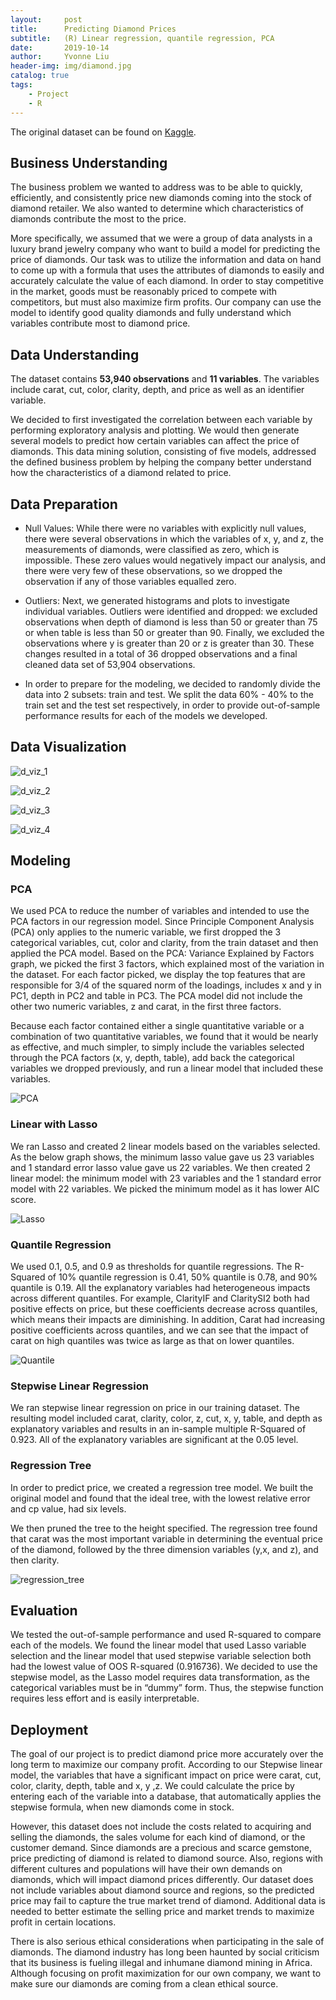 ```yaml
---
layout:     post   				   
title:      Predicting Diamond Prices 				
subtitle:   (R) Linear regression, quantile regression, PCA
date:       2019-10-14 				
author:     Yvonne Liu						
header-img: img/diamond.jpg 	
catalog: true 						
tags:								
    - Project
    - R
---
```


The original dataset can be found on [Kaggle](https://www.kaggle.com/shivam2503/diamonds).

## Business Understanding
The business problem we wanted to address was to be able to quickly, efficiently, and consistently price new diamonds coming into the stock of diamond retailer. We also wanted to determine which characteristics of diamonds contribute the most to the price. 

More specifically, we assumed that we were a group of data analysts in a luxury brand jewelry company who want to build a model for predicting the price of diamonds. Our task was to utilize the information and data on hand to come up with a formula that uses the attributes of diamonds to easily and accurately calculate the value of each diamond. In order to stay competitive in the market, goods must be reasonably priced to compete with competitors, but must also maximize firm profits. Our company can use the model to identify good quality diamonds and fully understand which variables contribute most to diamond price. 

## Data Understanding

The dataset contains **53,940 observations** and **11 variables**. The variables include carat, cut, color, clarity, depth, and price as well as an identifier variable.

We decided to first investigated the correlation between each variable by performing exploratory analysis and plotting. We would then generate several models to predict how certain variables can affect the price of diamonds. This data mining solution, consisting of five models, addressed the defined business problem by helping the company better understand how the characteristics of a diamond related to price. 

## Data Preparation

* Null Values: While there were no variables with explicitly null values, there were several observations in which the variables of x, y, and z, the measurements of diamonds, were classified as zero, which is impossible. These zero values would negatively impact our analysis, and there were very few of these observations, so we dropped the observation if any of those variables equalled zero. 

* Outliers: Next, we generated histograms and plots to investigate individual variables. Outliers were identified and dropped: we excluded observations when depth of diamond is less than 50 or greater than 75 or when table is less than 50 or greater than 90. Finally, we excluded the observations where y is greater than 20 or z is greater than 30. These changes resulted in a total of 36 dropped observations and a final cleaned data set of 53,904 observations. 

* In order to prepare for the modeling, we decided to randomly divide the data into 2 subsets: train and test. We split the data 60% - 40% to the train set and the test set respectively, in order to provide out-of-sample performance results for each of the models we developed. 

## Data Visualization

![d_viz_1](https://user-images.githubusercontent.com/78829814/110561277-443e9c80-80fc-11eb-8ce5-4a11db97ee5a.jpg)


![d_viz_2](https://user-images.githubusercontent.com/78829814/110561286-47d22380-80fc-11eb-9b20-b8e149189704.jpg)


![d_viz_3](https://user-images.githubusercontent.com/78829814/110561295-4acd1400-80fc-11eb-8a5b-986546827b54.jpg)


![d_viz_4](https://user-images.githubusercontent.com/78829814/110562625-bd3ef380-80fe-11eb-9cd3-3dd0949e73c2.jpg)


## Modeling

### PCA

We used PCA to reduce the number of variables and intended to use the PCA factors in our regression model. Since Principle Component Analysis (PCA) only applies to the numeric variable, we first dropped the 3 categorical variables, cut, color and clarity, from the train dataset and then applied the PCA model. Based on the PCA: Variance Explained by Factors graph, we picked the first 3 factors, which explained most of the variation in the dataset. For each factor picked, we display the top features that are responsible for 3/4 of the squared norm of the loadings, includes x and y in PC1, depth in PC2 and table in PC3. The PCA model did not include the other two numeric variables, z and carat, in the first three factors.

Because each factor contained either a single quantitative variable or a combination of two quantitative variables, we found that it would be nearly as effective, and much simpler, to simply include the variables selected through the PCA factors (x, y, depth, table), add back the categorical variables we dropped previously, and run a linear model that included these variables. 

![PCA](https://user-images.githubusercontent.com/78829814/110563073-8f0de380-80ff-11eb-9e8d-5001e1c3276e.jpg)


### Linear with Lasso

We ran Lasso and created 2 linear models based on the variables selected. As the below graph shows, the minimum lasso value gave us 23 variables and 1 standard error lasso value gave us 22 variables. We then created 2 linear model: the minimum model with 23 variables and the 1 standard error model with 22 variables. We picked the minimum model as it has lower AIC score.

![Lasso](https://user-images.githubusercontent.com/78829814/110563204-cc727100-80ff-11eb-9b62-cdae085e0ff9.jpg)

### Quantile Regression

We used 0.1, 0.5, and 0.9 as thresholds for quantile regressions. The R-Squared of 10% quantile regression is 0.41,  50% quantile is 0.78, and 90% quantile is 0.19. All the explanatory variables had heterogeneous impacts across different quantiles. For example, ClarityIF and ClaritySI2 both had positive effects on price, but these coefficients decrease across quantiles, which means their impacts are diminishing. In addition, Carat had increasing positive coefficients across quantiles, and we can see that the impact of carat on high quantiles was twice as large as that on lower quantiles.

![Quantile](https://user-images.githubusercontent.com/78829814/110563400-1e1afb80-8100-11eb-847e-f330e2d4b548.jpg)

### Stepwise Linear Regression

We ran stepwise linear regression on price in our training dataset. The resulting model included carat, clarity, color, z, cut, x, y, table, and depth as explanatory variables and results in an in-sample multiple R-Squared of 0.923. All of the explanatory variables are significant at the 0.05 level. 

### Regression Tree

In order to predict price, we created a regression tree model. We built the original model and found that the ideal tree, with the lowest relative error and cp value, had six levels. 

We then pruned the tree to the height specified. The regression tree found that carat was the most important variable in determining the eventual price of the diamond, followed by the three dimension variables (y,x, and z), and then clarity.  

![regression_tree](https://user-images.githubusercontent.com/78829814/110563514-4c004000-8100-11eb-94be-53ded1661c98.jpg)

## Evaluation

We tested the out-of-sample performance and used R-squared to compare each of the models. We found the linear model that used Lasso variable selection and the linear model that used stepwise variable selection both had the lowest value of OOS R-squared (0.916736). We decided to use the stepwise model, as the Lasso model requires data transformation, as the categorical variables must be in “dummy” form. Thus, the stepwise function requires less effort and is easily interpretable. 


## Deployment

The goal of our project is to predict diamond price more accurately over the long term to maximize our company profit.  According to our Stepwise linear  model, the variables that have a significant impact on price were carat, cut, color, clarity, depth, table and x, y ,z.  We could calculate the price by entering each of the variable into a database, that automatically applies the stepwise formula, when new diamonds come in stock. 

However, this dataset does not include the costs related to acquiring and selling the diamonds, the sales volume for each kind of diamond, or the customer demand. Since diamonds are a precious and scarce gemstone, price predicting of diamond is related to diamond source. Also, regions with different cultures and populations will have their own demands on diamonds, which will impact diamond prices differently. Our dataset does not include variables about diamond source and regions, so the predicted price may fail to capture the true market trend of diamond. Additional data is needed to better estimate the selling price and market trends to maximize profit in certain locations.

There is also serious ethical considerations when participating in the sale of diamonds. The diamond industry has long been haunted by social criticism that its business is fueling illegal and inhumane diamond mining in Africa. Although focusing on profit maximization for our own company, we want to make sure our diamonds are coming from a clean ethical source. 

